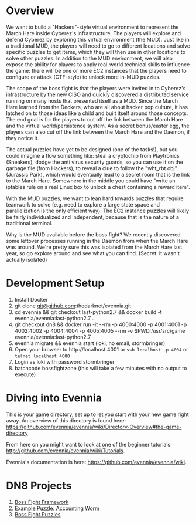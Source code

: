 # Overview
We want to build a "Hackers"-style virtual environment to represent the March Hare inside Cyberez's infrastructure. The players will explore and defend Cyberez by exploring this virtual environment (the MUD). Just like in a traditional MUD, the players will need to go to different locations and solve specific puzzles to get items, which they will then use in other locations to solve other puzzles. In addition to the MUD environment, we will also expose the ability for players to apply real-world technical skills to influence the game: there will be one or more EC2 instances that the players need to configure or attack (CTF-style) to unlock more in-MUD puzzles.

The scope of the boss fight is that the players were invited in to Cyberez's infrastructure by the new CISO and quickly discovered a distributed service running on many hosts that presented itself as a MUD. Since the March Hare learned from the Deckers, who are all about hacker pop culture, it has latched on to those ideas like a child and built itself around those concepts. The end goal is for the players to cut off the link between the March Hare and the virtual world/persistence system. As a secret bonus/easter egg, the players can also cut off the link between the March Hare and the Daemon, if they notice it.

The actual puzzles have yet to be designed (one of the tasks!), but you could imagine a flow something like: steal a cryptochip from Playtronics (Sneakers), dodge the anti virus security guards, so you can use it on the garbage file (from Hackers), to reveal a clue to follow the "wht_rbt.obj" (Jurassic Park), which would eventually lead to a secret room that is the link to the March Hare. Somewhere in the middle you could have "write an iptables rule on a real Linux box to unlock a chest containing a reward item".

With the MUD puzzles, we want to lean hard towards puzzles that require teamwork to solve (e.g. need to explore a large state space and parallelization is the only efficient way). The EC2 instance puzzles will likely be fairly individualized and independent, because that is the nature of a traditional terminal.

Why is the MUD available before the boss fight? We recently discovered some leftover processes running in the Daemon from when the March Hare was around. We're pretty sure this was isolated from the March Hare last year, so go explore around and see what you can find. (Secret: it wasn't actually isolated)

# Development Setup
1. Install Docker
2. git clone git@github.com:thedarknet/evennia.git
3. cd evennia && git checkout last-python2.7 && docker build -t evennia/evennia:last-python2.7 .
4. git checkout dn8 && docker run -it --rm -p 4000:4000 -p 4001:4001 -p 4002:4002 -p 4004:4004 -p 4005:4005 --rm -v $PWD:/usr/src/game evennia/evennia:last-python2.7
5. evennia migrate && evennia start (loki, no email, stormbringer)
6. Open your browser to http://localhost:4001 or `ssh localhost -p 4004` or `telnet localhost 4000`
7. Login as loki with password stormbringer
8. batchcode bossfightzone   (this will take a few minutes with no output to execute)

# Diving into Evennia

This is your game directory, set up to let you start with
your new game right away. An overview of this directory is found here:
https://github.com/evennia/evennia/wiki/Directory-Overview#the-game-directory

From here on you might want to look at one of the beginner tutorials:
http://github.com/evennia/evennia/wiki/Tutorials.

Evennia's documentation is here:
https://github.com/evennia/evennia/wiki.

# DN8 Projects
1. [Boss Fight Framework](https://github.com/thedarknet/evennia/projects/1)
2. [Example Puzzle: Accounting Worm](https://github.com/thedarknet/evennia/projects/3)
3. [Boss Fight Puzzles](https://github.com/thedarknet/evennia/projects/4)
